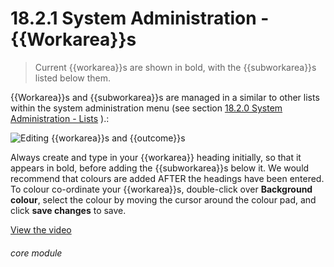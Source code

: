 # 18.2.1    System Administration - {{Workarea}}s

> Current {{workarea}}s are shown in bold, with the {{subworkarea}}s listed below them. 

{{Workarea}}s and {{subworkarea}}s are managed in a similar to other lists within the system administration menu (see section [18.2.0  System Administration - Lists](/help/index/v/{{version}}/p/18.2.0) ).:

![Editing {{workarea}}s and {{outcome}}s]({{imgpath}}145a.png)

Always create and type in your {{workarea}} heading initially, so that it appears in bold, before adding the {{subworkarea}}s below it. We would recommend that colours are added AFTER the headings have been entered. To colour co-ordinate your {{workarea}}s, double-click over **Background colour**, select the colour by moving the cursor around the colour pad, and click **save changes** to save. 

[View the video](/help/video/id/40)
###### core module

